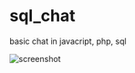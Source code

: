 # sql_chat
basic chat in javacript, php, sql


![screenshot](https://cloud.githubusercontent.com/assets/14947215/10801816/a0412c1a-7db9-11e5-9421-66cbf622b9ac.png)
